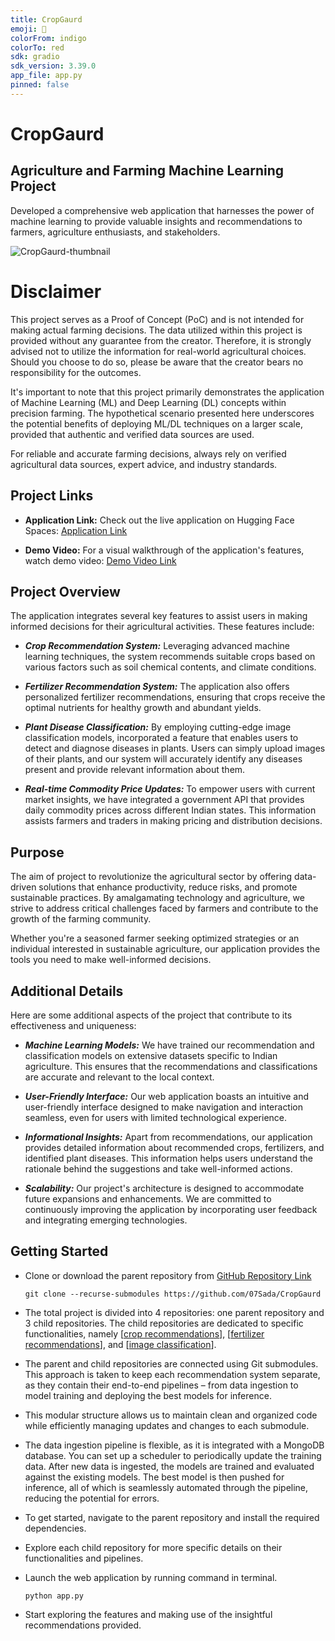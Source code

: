```yaml
---
title: CropGaurd
emoji: 🏢
colorFrom: indigo
colorTo: red
sdk: gradio
sdk_version: 3.39.0
app_file: app.py
pinned: false
---
```


# CropGaurd
## Agriculture and Farming Machine Learning Project

Developed a comprehensive web application that harnesses the power of machine learning to provide valuable insights and recommendations to farmers, agriculture enthusiasts, and stakeholders.

![CropGaurd-thumbnail](https://github.com/07Sada/CropGaurd/assets/112761379/fd5f1726-7450-4758-952e-23e7f7b9da06)

# Disclaimer
This project serves as a Proof of Concept (PoC) and is not intended for making actual farming decisions. The data utilized within this project is provided without any guarantee from the creator. Therefore, it is strongly advised not to utilize the information for real-world agricultural choices. Should you choose to do so, please be aware that the creator bears no responsibility for the outcomes.

It's important to note that this project primarily demonstrates the application of Machine Learning (ML) and Deep Learning (DL) concepts within precision farming. The hypothetical scenario presented here underscores the potential benefits of deploying ML/DL techniques on a larger scale, provided that authentic and verified data sources are used.

For reliable and accurate farming decisions, always rely on verified agricultural data sources, expert advice, and industry standards.

## Project Links

- **Application Link:** Check out the live application on Hugging Face Spaces: [Application Link](https://huggingface.co/spaces/Sadashiv/CropGaurd)

- **Demo Video:** For a visual walkthrough of the application's features, watch demo video: [Demo Video Link](<insert_demo_video_link_here>)

## Project Overview
The application integrates several key features to assist users in making informed decisions for their agricultural activities. These features include:

- ***Crop Recommendation System:*** Leveraging advanced machine learning techniques, the system recommends suitable crops based on various factors such as soil chemical contents, and climate conditions.

- ***Fertilizer Recommendation System:*** The application also offers personalized fertilizer recommendations, ensuring that crops receive the optimal nutrients for healthy growth and abundant yields.

- ***Plant Disease Classification:*** By employing cutting-edge image classification models, incorporated a feature that enables users to detect and diagnose diseases in plants. Users can simply upload images of their plants, and our system will accurately identify any diseases present and provide relevant information about them.

- ***Real-time Commodity Price Updates:*** To empower users with current market insights, we have integrated a government API that provides daily commodity prices across different Indian states. This information assists farmers and traders in making pricing and distribution decisions.

## Purpose
The aim of project to revolutionize the agricultural sector by offering data-driven solutions that enhance productivity, reduce risks, and promote sustainable practices. By amalgamating technology and agriculture, we strive to address critical challenges faced by farmers and contribute to the growth of the farming community.

Whether you're a seasoned farmer seeking optimized strategies or an individual interested in sustainable agriculture, our application provides the tools you need to make well-informed decisions.

## Additional Details
Here are some additional aspects of the project that contribute to its effectiveness and uniqueness:

- ***Machine Learning Models:*** We have trained our recommendation and classification models on extensive datasets specific to Indian agriculture. This ensures that the recommendations and classifications are accurate and relevant to the local context.

- ***User-Friendly Interface:*** Our web application boasts an intuitive and user-friendly interface designed to make navigation and interaction seamless, even for users with limited technological experience.

- ***Informational Insights:*** Apart from recommendations, our application provides detailed information about recommended crops, fertilizers, and identified plant diseases. This information helps users understand the rationale behind the suggestions and take well-informed actions.

- ***Scalability:*** Our project's architecture is designed to accommodate future expansions and enhancements. We are committed to continuously improving the application by incorporating user feedback and integrating emerging technologies.

## Getting Started
- Clone or download the parent repository from [GitHub Repository Link](https://github.com/07Sada/CropGaurd)

    ```
    git clone --recurse-submodules https://github.com/07Sada/CropGaurd
    ```
- The total project is divided into 4 repositories: one parent repository and 3 child repositories. The child repositories are dedicated to specific functionalities, namely [[crop recommendations](https://github.com/07Sada/crop-recommendation)], [[fertilizer recommendations](https://github.com/07Sada/Fertilizer-Recommendation)], and [[image classification](https://github.com/07Sada/plant-diseases-classifier)].
- The parent and child repositories are connected using Git submodules. This approach is taken to keep each recommendation system separate, as they contain their end-to-end pipelines – from data ingestion to model training and deploying the best models for inference.
- This modular structure allows us to maintain clean and organized code while efficiently managing updates and changes to each submodule.
- The data ingestion pipeline is flexible, as it is integrated with a MongoDB database. You can set up a scheduler to periodically update the training data. After new data is ingested, the models are trained and evaluated against the existing models. The best model is then pushed for inference, all of which is seamlessly automated through the pipeline, reducing the potential for errors.
- To get started, navigate to the parent repository and install the required dependencies.
- Explore each child repository for more specific details on their functionalities and pipelines.
- Launch the web application by running command in terminal.

  ```
  python app.py
  ```
- Start exploring the features and making use of the insightful recommendations provided.


